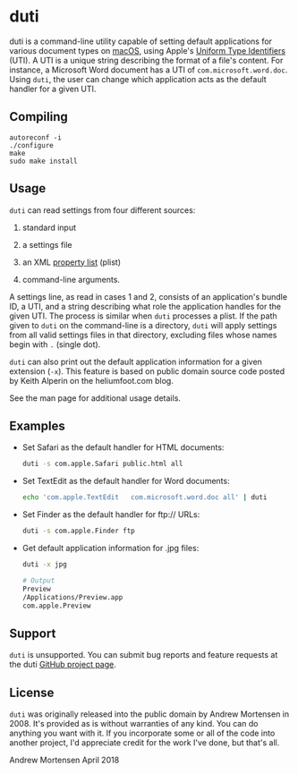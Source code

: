 duti
====

duti is a command-line utility capable of setting default applications for
various document types on [macOS](https://www.apple.com/macos/), using Apple's
[Uniform Type
Identifiers](https://developer.apple.com/library/content/documentation/FileManagement/Conceptual/understanding_utis/understand_utis_intro/understand_utis_intro.html)
(UTI). A UTI is a unique string describing the format of a file's content. For
instance, a Microsoft Word document has a UTI of `com.microsoft.word.doc`. Using
`duti`, the user can change which application acts as the default handler for a
given UTI.


Compiling
---------

    autoreconf -i
    ./configure
    make
    sudo make install


Usage
-----

`duti` can read settings from four different sources:

1. standard input

1. a settings file

1. an XML [property list](https://en.wikipedia.org/wiki/Property_list) (plist)

1. command-line arguments.

A settings line, as read in cases 1 and 2, consists of an application's bundle
ID, a UTI, and a string describing what role the application handles for the
given UTI. The process is similar when `duti` processes a plist. If the path
given to `duti` on the command-line is a directory, `duti` will apply settings
from all valid settings files in that directory, excluding files whose names
begin with `.` (single dot).

`duti` can also print out the default application information for a given
extension (`-x`). This feature is based on public domain source code posted
by Keith Alperin on the heliumfoot.com blog.

See the man page for additional usage details.


Examples
--------

* Set Safari as the default handler for HTML documents:

    ```sh
    duti -s com.apple.Safari public.html all
    ```

* Set TextEdit as the default handler for Word documents:

    ```sh
    echo 'com.apple.TextEdit   com.microsoft.word.doc all' | duti
    ```

* Set Finder as the default handler for ftp:// URLs:

    ```sh
    duti -s com.apple.Finder ftp
    ```

* Get default application information for .jpg files:

    ```sh
    duti -x jpg

    # Output
    Preview
    /Applications/Preview.app
    com.apple.Preview
    ```

Support
-------

`duti` is unsupported. You can submit bug reports and feature requests at
the duti [GitHub project page](https://github.com/moretension).


License
-------

`duti` was originally released into the public domain by Andrew Mortensen
in 2008. It's provided as is without warranties of any kind. You can do
anything you want with it. If you incorporate some or all of the code into
another project, I'd appreciate credit for the work I've done, but that's all.

Andrew Mortensen
April 2018
